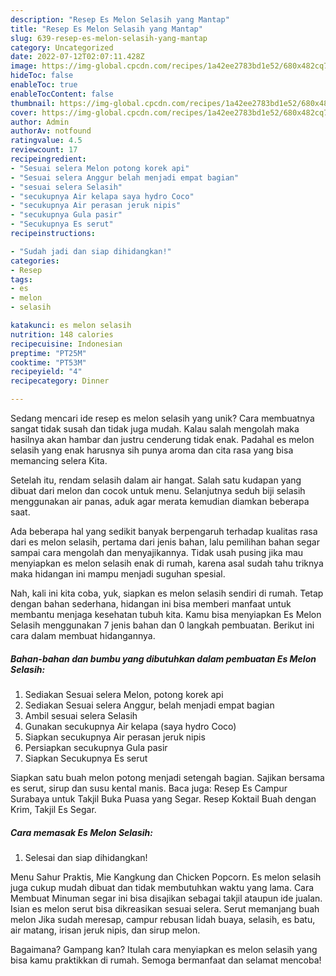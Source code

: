 ```yaml
---
description: "Resep Es Melon Selasih yang Mantap"
title: "Resep Es Melon Selasih yang Mantap"
slug: 639-resep-es-melon-selasih-yang-mantap
category: Uncategorized
date: 2022-07-12T02:07:11.428Z
image: https://img-global.cpcdn.com/recipes/1a42ee2783bd1e52/680x482cq70/es-melon-selasih-foto-resep-utama.jpg
hideToc: false
enableToc: true
enableTocContent: false
thumbnail: https://img-global.cpcdn.com/recipes/1a42ee2783bd1e52/680x482cq70/es-melon-selasih-foto-resep-utama.jpg
cover: https://img-global.cpcdn.com/recipes/1a42ee2783bd1e52/680x482cq70/es-melon-selasih-foto-resep-utama.jpg
author: Admin
authorAv: notfound
ratingvalue: 4.5
reviewcount: 17
recipeingredient:
- "Sesuai selera Melon potong korek api"
- "Sesuai selera Anggur belah menjadi empat bagian"
- "sesuai selera Selasih"
- "secukupnya Air kelapa saya hydro Coco"
- "secukupnya Air perasan jeruk nipis"
- "secukupnya Gula pasir"
- "Secukupnya Es serut"
recipeinstructions:

- "Sudah jadi dan siap dihidangkan!"
categories:
- Resep
tags:
- es
- melon
- selasih

katakunci: es melon selasih 
nutrition: 148 calories
recipecuisine: Indonesian
preptime: "PT25M"
cooktime: "PT53M"
recipeyield: "4"
recipecategory: Dinner

---
```





Sedang mencari ide resep es melon selasih yang unik? Cara membuatnya sangat tidak susah dan tidak juga mudah. Kalau salah mengolah maka hasilnya akan hambar dan justru cenderung tidak enak. Padahal es melon selasih yang enak harusnya sih punya aroma dan cita rasa yang bisa memancing selera Kita.





Setelah itu, rendam selasih dalam air hangat. Salah satu kudapan yang dibuat dari melon dan cocok untuk menu. Selanjutnya seduh biji selasih menggunakan air panas, aduk agar merata kemudian diamkan beberapa saat.

Ada beberapa hal yang sedikit banyak berpengaruh terhadap kualitas rasa dari es melon selasih, pertama dari jenis bahan, lalu pemilihan bahan segar sampai cara mengolah dan menyajikannya. Tidak usah pusing jika mau menyiapkan es melon selasih enak di rumah, karena asal sudah tahu triknya maka hidangan ini mampu menjadi suguhan spesial.






Nah, kali ini kita coba, yuk, siapkan es melon selasih sendiri di rumah. Tetap dengan bahan sederhana, hidangan ini bisa memberi manfaat untuk membantu menjaga kesehatan tubuh kita. Kamu bisa menyiapkan Es Melon Selasih menggunakan 7 jenis bahan dan 0 langkah pembuatan. Berikut ini cara dalam membuat hidangannya.

<!--inarticleads1-->

##### Bahan-bahan dan bumbu yang dibutuhkan dalam pembuatan Es Melon Selasih:

1. Sediakan Sesuai selera Melon, potong korek api
1. Sediakan Sesuai selera Anggur, belah menjadi empat bagian
1. Ambil sesuai selera Selasih
1. Gunakan secukupnya Air kelapa (saya hydro Coco)
1. Siapkan secukupnya Air perasan jeruk nipis
1. Persiapkan secukupnya Gula pasir
1. Siapkan Secukupnya Es serut


Siapkan satu buah melon potong menjadi setengah bagian. Sajikan bersama es serut, sirup dan susu kental manis. Baca juga: Resep Es Campur Surabaya untuk Takjil Buka Puasa yang Segar. Resep Koktail Buah dengan Krim, Takjil Es Segar. 

<!--inarticleads2-->

##### Cara memasak Es Melon Selasih:


1. Selesai dan siap dihidangkan!

Menu Sahur Praktis, Mie Kangkung dan Chicken Popcorn. Es melon selasih juga cukup mudah dibuat dan tidak membutuhkan waktu yang lama. Cara Membuat Minuman segar ini bisa disajikan sebagai takjil ataupun ide jualan. Isian es melon serut bisa dikreasikan sesuai selera. Serut memanjang buah melon Jika sudah meresap, campur rebusan lidah buaya, selasih, es batu, air matang, irisan jeruk nipis, dan sirup melon. 

Bagaimana? Gampang kan? Itulah cara menyiapkan es melon selasih yang bisa kamu praktikkan di rumah. Semoga bermanfaat dan selamat mencoba!
